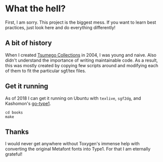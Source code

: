 What the hell?
==============

First, I am sorry. This project is the biggest mess. If you want to learn best
practices, just look here and do everything differently!

A bit of history
----------------

When I created [Tsumego Collections](http://tsumego.tasuki.org/) in 2004, I was
young and naive. Also didn't understand the importance of writing maintainable
code. As a result, this was mostly created by copying few scripts around and
modifying each of them to fit the particular sgf/tex files.

Get it running
---------------------

As of 2018 I can get it running on Ubuntu with `texlive`, `sgf2dg`, and Kashomon's [go-type1](https://github.com/Kashomon/go-type1).

	cd books
	make

Thanks
------

I would never get anywhere without Toxygen's immense help with converting the
original Metafont fonts into Type1. For that I am eternally grateful!
